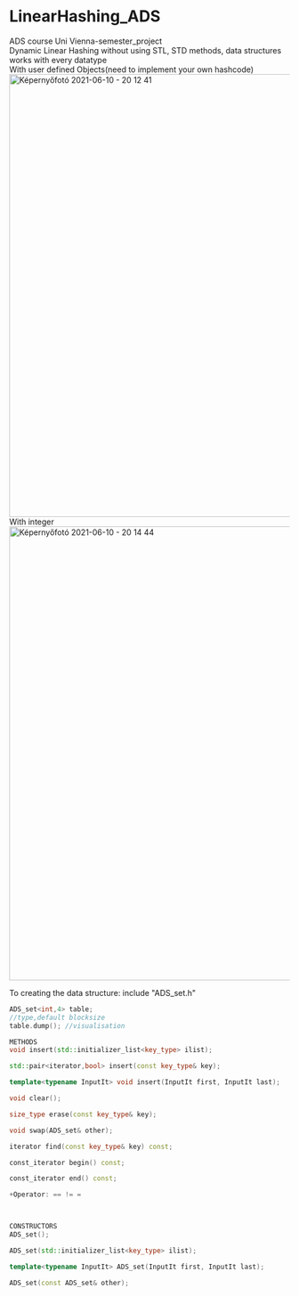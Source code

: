# LinearHashing_ADS
ADS course Uni Vienna-semester_project<br>
Dynamic Linear Hashing without using STL, STD methods, data structures works with every datatype <br>
With user defined Objects(need to implement your own hashcode)<br/>
<img width="796" alt="Képernyőfotó 2021-06-10 - 20 12 41" src="https://user-images.githubusercontent.com/72218495/121575998-43cdde80-ca28-11eb-85c0-960ce878c1ad.png">
<br/>With integer
<br/><img width="816" alt="Képernyőfotó 2021-06-10 - 20 14 44" src="https://user-images.githubusercontent.com/72218495/121576298-84c5f300-ca28-11eb-9064-2daaaa3f8c44.png">

To creating the data structure: include "ADS_set.h" <br>
```cpp
ADS_set<int,4> table;
//type,default blocksize
table.dump(); //visualisation

METHODS
void insert(std::initializer_list<key_type> ilist);

std::pair<iterator,bool> insert(const key_type& key);

template<typename InputIt> void insert(InputIt first, InputIt last);

void clear();

size_type erase(const key_type& key);

void swap(ADS_set& other);

iterator find(const key_type& key) const;

const_iterator begin() const;

const_iterator end() const;

+Operator: == != =



CONSTRUCTORS
ADS_set();

ADS_set(std::initializer_list<key_type> ilist);

template<typename InputIt> ADS_set(InputIt first, InputIt last);

ADS_set(const ADS_set& other);


```
